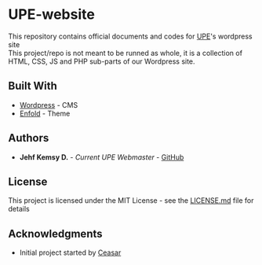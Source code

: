 # UPE-website
This repository contains official documents and codes for [UPE](upe.cs.fiu.edu)'s wordpress site <br/>
This project/repo is not meant to be runned as whole, it is a collection of HTML, CSS, JS and PHP sub-parts of our Wordpress site.

## Built With

* [Wordpress](https://codex.wordpress.org/) - CMS
* [Enfold](https://kriesi.at/documentation/enfold/) - Theme

## Authors

* **Jehf Kemsy D.** - *Current UPE Webmaster* - [GitHub](https://github.com/jehfkemsy)

## License

This project is licensed under the MIT License - see the [LICENSE.md](LICENSE.md) file for details

## Acknowledgments

* Initial project started by [Ceasar](https://github.com/cesarvgp)

